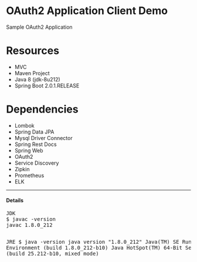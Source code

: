 
# OAuth2 Application Client Demo
Sample OAuth2 Application

# Resources

* MVC
* Maven Project
* Java 8 (jdk-8u212)
* Spring Boot 2.0.1.RELEASE

# Dependencies

* Lombok
* Spring Data JPA
* Mysql Driver Connector
* Spring Rest Docs
* Spring Web
* OAuth2
* Service Discovery
* Zipkin
* Prometheus
* ELK

----

<h4>Details</h4>
<pre>
JDK
$ javac -version
javac 1.8.0_212

JRE
$ java -version
java version "1.8.0_212"
Java(TM) SE Runtime Environment (build 1.8.0_212-b10)
Java HotSpot(TM) 64-Bit Server VM (build 25.212-b10, mixed mode)
</pre>